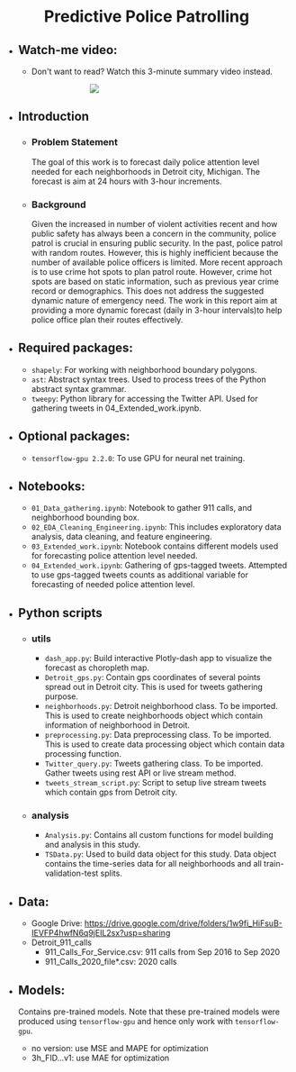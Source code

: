 <h1 style="text-align: center;">
	<b>Predictive Police Patrolling</b>
</h1>

- ## **Watch-me video:**
    - Don't want to read? Watch this 3-minute summary video instead.<br>

<div style="padding-left:30%; padding-right:30%">
    <a href="https://df-project-videos.s3.us-east-2.amazonaws.com/Luan_Nguyen_forecast_police_attention_level.mp4" target="_blank">
    	<img src="https://df-project-videos.s3.us-east-2.amazonaws.com/Forecast_police_attention_level.png" class="center">
    </a>
</div>

- ## **Introduction**
	- ### **Problem Statement**
		The goal of this work is to forecast daily police attention level needed for each neighborhoods in Detroit city, Michigan. The forecast is aim at 24 hours with 3-hour increments.

	- ### **Background**
		Given the increased in number of violent activities recent and how public safety has always been a concern in the community, police patrol is crucial in ensuring public security. In the past, police patrol with random routes. However, this is highly inefficient because the number of available police officers is limited. More recent approach is to use crime hot spots to plan patrol route. However, crime hot spots are based on static information, such as previous year crime record or demographics. This does not address the suggested dynamic nature of emergency need. The work in this report aim at providing a more dynamic forecast (daily in 3-hour intervals)to help police office plan their routes effectively.

- ## **Required packages:**
	- `shapely`: For working with neighborhood boundary polygons.
	- `ast`: Abstract syntax trees. Used to process trees of the Python abstract syntax grammar.
	- `tweepy`: Python library for accessing the Twitter API. Used for gathering tweets in 04_Extended_work.ipynb.
- ## **Optional packages:**
	- `tensorflow-gpu 2.2.0`: To use GPU for neural net training.

- ## **Notebooks:**
	- `01_Data_gathering.ipynb`: Notebook to gather 911 calls, and neighborhood bounding box.
	- `02_EDA_Cleaning_Engineering.ipynb`: This includes exploratory data analysis, data cleaning, and feature engineering.
	- `03_Extended_work.ipynb`: Notebook contains different models used for forecasting police attention level needed.
	- `04_Extended_work.ipynb`: Gathering of gps-tagged tweets. Attempted to use gps-tagged tweets counts as additional variable for forecasting of needed police attention level.

- ## **Python scripts**
	- ### **utils**
		- `dash_app.py`: Build interactive Plotly-dash app to visualize the  forecast as choropleth map.
		- `Detroit_gps.py`: Contain gps coordinates of several points spread out in Detroit city. This is used for tweets gathering purpose.
		- `neighborhoods.py`: Detroit neighborhood class. To be imported. This is used to create neighborhoods object which contain information of neighborhood in Detroit.
		- `preprocessing.py`: Data preprocessing class. To be imported. This is used to create data processing object which contain data processing function.
		- `Twitter_query.py`: Tweets gathering class. To be imported. Gather tweets using rest API or live stream method.
		- `tweets_stream_script.py`: Script to setup live stream tweets which contain gps from Detroit city.
	- ### **analysis**
		- `Analysis.py`: Contains all custom functions for model building and analysis in this study.
		- `TSData.py`: Used to build data object for this study. Data object contains the time-series data for all neighborhoods and all train-validation-test splits.

- ## **Data:**
	- Google Drive: https://drive.google.com/drive/folders/1w9fi_HiFsuB-IEVFP4hwfN6q9jEIL2sx?usp=sharing
	- Detroit_911_calls
		- 911_Calls_For_Service.csv: 911 calls from Sep 2016 to Sep 2020
		- 911_Calls_2020_file\*.csv: 2020 calls

- ## **Models:**
	Contains pre-trained models. Note that these pre-trained models were produced using `tensorflow-gpu` and hence only work with `tensorflow-gpu`.
    - no version: use MSE and MAPE for optimization
    - 3h_FID...v1: use MAE for optimization

